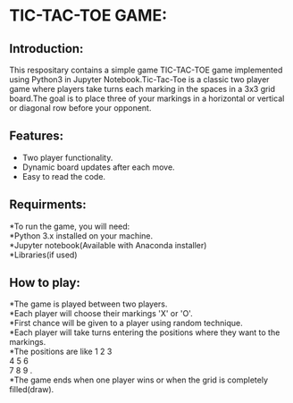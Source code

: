 # TIC-TAC-TOE GAME:

## Introduction:
This respositary contains a simple game TIC-TAC-TOE game implemented using Python3 in Jupyter Notebook.Tic-Tac-Toe is a classic two player game where players take turns each marking in the spaces in a 3x3 grid board.The goal is to place three of your markings in a horizontal or vertical or diagonal row before your opponent.

## Features:
* Two player functionality.
* Dynamic board updates after each move.
* Easy to read the code.

## Requirments:
*To run the game, you will need:<br>
*Python 3.x installed on your machine.<br>
*Jupyter notebook(Available with Anaconda installer)<br>
*Libraries(if used)<br>

## How to play:
*The game is played between two players.<br>
*Each player will choose their markings 'X' or 'O'.<br>
*First chance will be given to a player using random technique.<br>
*Each player will take turns entering the positions where they want to the markings.<br>
*The positions are like 1 2 3<br>
                        4 5 6<br>
                        7 8 9 .<br>
*The game ends when one player wins or when the grid is completely filled(draw).<br>
